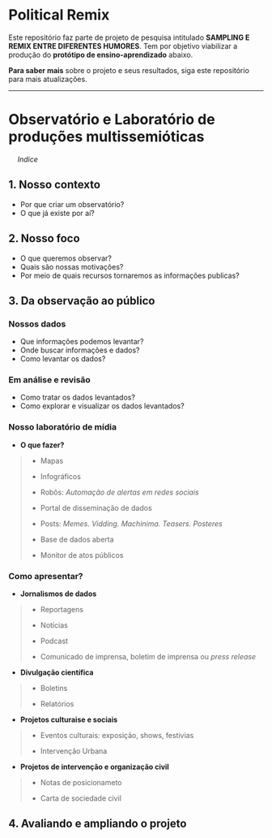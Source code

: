 # Political Remix

Este repositório faz parte de projeto de pesquisa intitulado **SAMPLING E REMIX ENTRE DIFERENTES HUMORES**. 
Tem por objetivo viabilizar a produção do **protótipo de ensino-aprendizado** abaixo.

**Para saber mais** sobre o projeto e seus resultados, siga este repositório para mais atualizações.

______

# Observatório e Laboratório de produções multissemióticas
&ensp;&ensp; *Indice*

## 1. Nosso contexto
- Por que criar um observatório?
- O que já existe por aí? 

## 2. Nosso foco
- O que queremos observar?
- Quais são nossas motivações?
- Por meio de quais recursos tornaremos as informações publicas?

## 3. Da observação ao público 

### Nossos dados
- Que informações podemos levantar?
- Onde buscar informações e dados?
- Como levantar os dados?

### Em análise e revisão
- Como tratar os dados levantados?
- Como explorar e visualizar os dados levantados?

### Nosso laboratório de mídia
-	**O que fazer?**
> - Mapas 
>
> - Infográficos
> 
> - Robôs: *Automação de alertas em redes sociais*
> 
> - Portal de disseminação de dados
> 
> - Posts: *Memes. Vidding. Machinima. Teasers. Posteres*
> 
> - Base de dados aberta
> 
> - Monitor de atos públicos 

### Como apresentar? 
- **Jornalismos de dados**
> - Reportagens
> 
> - Notícias
> 
> - Podcast
> 
> - Comunicado de imprensa, boletim de imprensa ou *press release*

- **Divulgação científica**
> - Boletins
> 
> - Relatórios 
> 
- **Projetos culturaise e sociais**
> - Eventos culturais: exposição, shows, festivias
> 
> - Intervenção Urbana

- **Projetos de intervenção e organização civil**
> - Notas de posicionameto
> 
> - Carta de sociedade civil 
> 
## 4. Avaliando e ampliando o projeto
